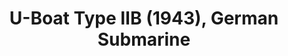 ---
layout: product
title: "U-Boat Type IIB (1943), German Submarine                                                        "
price: "2400" 
desc: "Maketa"
img_path: "/assets/img/ICM S.010.webp"
brand: "N/A"
available: true
special_offer: false
new: false
soon: false
cat: "010000"
subcat: "013600"
subsubcat: "0N/A"
sifra: "ICM S.010"
popular: false
spec: false
---